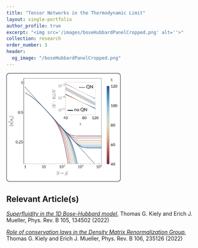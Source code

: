 ```yaml
---
title: "Tensor Networks in the Thermodynamic Limit"
layout: single-portfolio
author_profile: true
excerpt: "<img src='/images/boseHubbardPanelCropped.png' alt=''>"
collection: research
order_number: 3
header: 
  og_image: "/boseHubbardPanelCropped.png"
---
```


<img src="/images/boseHubbardPanelCropped.png" alt="isolated" width="300"/>

<!-- TBD... -->

## Relevant Article(s)

[_Superfluidity in the 1D Bose-Hubbard model_](https://arxiv.org/abs/2202.00669), Thomas G. Kiely and Erich J. Mueller, Phys. Rev. B 105, 134502 (2022)

[_Role of conservation laws in the Density Matrix Renormalization Group_](https://arxiv.org/abs/2207.03465), Thomas G. Kiely and Erich J. Mueller, Phys. Rev. B 106, 235126 (2022)
